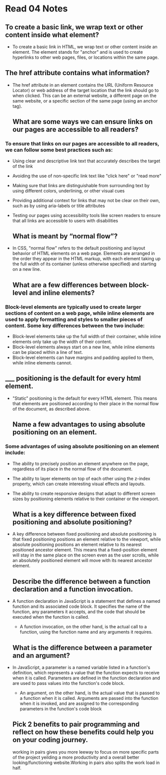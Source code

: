 # Read 04 Notes

## To create a basic link, we wrap text or other content inside what element?
* To create a basic link in HTML, we wrap text or other content inside an <a> element. The <a> element stands for "anchor" and is used to create hyperlinks to other web pages, files, or locations within the same page. 
  
 ## The href attribute contains what information?
* The href attribute in an <a> element contains the URL (Uniform Resource Locator) or web address of the target location that the link should go to when clicked. This can be an external website, a different page on the same website, or a specific section of the same page (using an anchor tag).
  
  ## What are some ways we can ensure links on our pages are accessible to all readers?
### To ensure that links on our pages are accessible to all readers, we can follow some best practices such as:

* Using clear and descriptive link text that accurately describes the target of the link
* Avoiding the use of non-specific link text like "click here" or "read more"
* Making sure that links are distinguishable from surrounding text by using different colors, underlining, or other visual cues
* Providing additional context for links that may not be clear on their own, such as by using aria-labels or title attributes
* Testing our pages using accessibility tools like screen readers to ensure that all links are accessible to users with disabilities

  
  ## What is meant by “normal flow”?
* In CSS, "normal flow" refers to the default positioning and layout behavior of HTML elements on a web page. Elements are arranged in the order they appear in the HTML markup, with each element taking up the full width of its container (unless otherwise specified) and starting on a new line.
  
  ## What are a few differences between block-level and inline elements?
  
### Block-level elements are typically used to create larger sections of content on a web page, while inline elements are used to apply formatting and styles to smaller pieces of content. Some key differences between the two include:

* Block-level elements take up the full width of their container, while inline elements only take up the width of their content.
* Block-level elements always start on a new line, while inline elements can be placed within a line of text.
* Block-level elements can have margins and padding applied to them, while inline elements cannot.
  
 ##  ___ positioning is the default for every html element.
  
* "Static" positioning is the default for every HTML element. This means that elements are positioned according to their place in the normal flow of the document, as described above.
  
  
  
  ## Name a few advantages to using absolute positioning on an element.
### Some advantages of using absolute positioning on an element include:

* The ability to precisely position an element anywhere on the page, regardless of its place in the normal flow of the document.
* The ability to layer elements on top of each other using the z-index property, which can create interesting visual effects and layouts.
* The ability to create responsive designs that adapt to different screen sizes by positioning elements relative to their container or the viewport.
  
  ## What is a key difference between fixed positioning and absolute positioning?
* A key difference between fixed positioning and absolute positioning is that fixed positioning positions an element relative to the viewport, while absolute positioning positions an element relative to its nearest positioned ancestor element. This means that a fixed-position element will stay in the same place on the screen even as the user scrolls, while an absolutely positioned element will move with its nearest ancestor element.
  
  ## Describe the difference between a function declaration and a function invocation.
* A function declaration in JavaScript is a statement that defines a named function and its associated code block. It specifies the name of the function, any parameters it accepts, and the code that should be executed when the function is called.
  
  * A function invocation, on the other hand, is the actual call to a function, using the function name and any arguments it requires.
  
  ## What is the difference between a parameter and an argument?
  
* In JavaScript, a parameter is a named variable listed in a function's definition, which represents a value that the function expects to receive when it is called. Parameters are defined in the function declaration and are used to pass values into the function's code block. 
  * An argument, on the other hand, is the actual value that is passed to a function when it is called. Arguments are passed into the function when it is invoked, and are assigned to the corresponding parameters in the function's code block
  
  ## Pick 2 benefits to pair programming and reflect on how these benefits could help you on your coding journey.
  working in pairs gives you more leeway to focus on more specific parts of the project yeilding a more productivity and a overall better looking/functioning website.Working in pairs also splits the work load in half.
